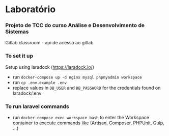 # Laboratório
### Projeto de TCC do curso Análise e Desenvolvimento de Sistemas
Gitlab classroom - api de acesso ao gitlab

### To set it up
Setup using laradock (https://laradock.io/)
* run `docker-compose up -d nginx mysql phpmyadmin workspace`
* run `cp .env.example .env`
* replace values in `DB_USER` and `DB_PASSWORD` for the credentials found on laradock/.env


### To run laravel commands
* run `docker-compose exec workspace bash` to enter the Workspace container to execute commands like (Artisan, Composer, PHPUnit, Gulp, …)
